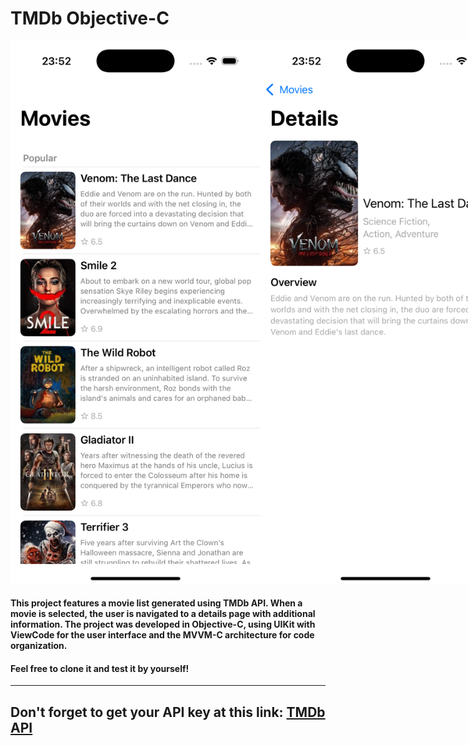 # TMDb Objective-C

<div style="display: flex;" align="center">
    <img src="./REAME-images/page1.png" width="400" alt="Project page 1">
    <img src="./REAME-images/page2.png" width="400" alt="Project page 2">
</div>

#### This project features a movie list generated using TMDb API. When a movie is selected, the user is navigated to a details page with additional information. The project was developed in Objective-C, using UIKit with ViewCode for the user interface and the MVVM-C architecture for code organization.

#### Feel free to clone it and test it by yourself!

---

## Don't forget to get your API key at this link: <a href="https://developer.themoviedb.org/reference/intro/getting-started">TMDb API</a>

